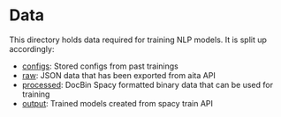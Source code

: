 # Data

This directory holds data required for training NLP models. It is split up accordingly:

- [configs](./configs): Stored configs from past trainings
- [raw](./raw): JSON data that has been exported from aita API
- [processed](./processed): DocBin Spacy formatted binary data that can be used for training
- [output](./output): Trained models created from spacy train API
